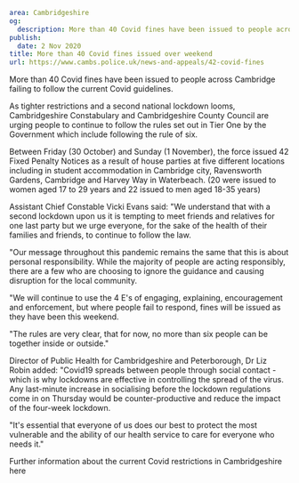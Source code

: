 ```yaml
area: Cambridgeshire
og:
  description: More than 40 Covid fines have been issued to people across Cambridge failing to follow the current Covid guidelines.
publish:
  date: 2 Nov 2020
title: More than 40 Covid fines issued over weekend
url: https://www.cambs.police.uk/news-and-appeals/42-covid-fines
```

More than 40 Covid fines have been issued to people across Cambridge failing to follow the current Covid guidelines.

As tighter restrictions and a second national lockdown looms, Cambridgeshire Constabulary and Cambridgeshire County Council are urging people to continue to follow the rules set out in Tier One by the Government which include following the rule of six.

Between Friday (30 October) and Sunday (1 November), the force issued 42 Fixed Penalty Notices as a result of house parties at five different locations including in student accommodation in Cambridge city, Ravensworth Gardens, Cambridge and Harvey Way in Waterbeach. (20 were issued to women aged 17 to 29 years and 22 issued to men aged 18-35 years)

Assistant Chief Constable Vicki Evans said: "We understand that with a second lockdown upon us it is tempting to meet friends and relatives for one last party but we urge everyone, for the sake of the health of their families and friends, to continue to follow the law.

"Our message throughout this pandemic remains the same that this is about personal responsibility. While the majority of people are acting responsibly, there are a few who are choosing to ignore the guidance and causing disruption for the local community.

"We will continue to use the 4 E's of engaging, explaining, encouragement and enforcement, but where people fail to respond, fines will be issued as they have been this weekend.

"The rules are very clear, that for now, no more than six people can be together inside or outside."

Director of Public Health for Cambridgeshire and Peterborough, Dr Liz Robin added: "Covid19 spreads between people through social contact - which is why lockdowns are effective in controlling the spread of the virus. Any last-minute increase in socialising before the lockdown regulations come in on Thursday would be counter-productive and reduce the impact of the four-week lockdown.

"It's essential that everyone of us does our best to protect the most vulnerable and the ability of our health service to care for everyone who needs it."

Further information about the current Covid restrictions in Cambridgeshire here
